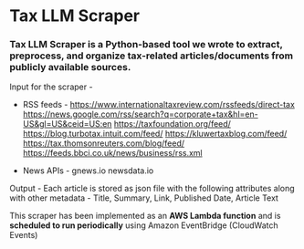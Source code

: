 # Tax LLM Scraper

### **Tax LLM Scraper** is a Python-based tool we wrote to extract, preprocess, and organize tax-related articles/documents from publicly available sources.

Input for the scraper -

- RSS feeds -
https://www.internationaltaxreview.com/rssfeeds/direct-tax
https://news.google.com/rss/search?q=corporate+tax&hl=en-US&gl=US&ceid=US:en
https://taxfoundation.org/feed/
https://blog.turbotax.intuit.com/feed/
https://kluwertaxblog.com/feed/
https://tax.thomsonreuters.com/blog/feed/
https://feeds.bbci.co.uk/news/business/rss.xml

- News APIs -
gnews.io
newsdata.io

Output -
Each article is stored as json file with the following attributes along with other metadata -
Title, Summary, Link, Published Date, Article Text

This scraper has been implemented as an **AWS Lambda function** and is **scheduled to run periodically** using Amazon EventBridge (CloudWatch Events)


